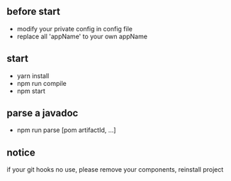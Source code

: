 ## before start
- modify your private config in config file
- replace all 'appName' to your own appName

## start
- yarn install
- npm run compile
- npm start

## parse a javadoc 
- npm run parse [pom artifactId, ...]

## notice
if your git hooks no use, please remove your components, reinstall project